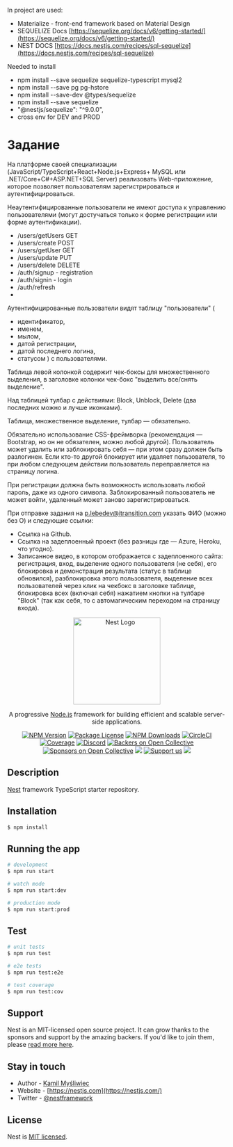 
In project are used:
* Materialize - front-end framework based on Material Design
* SEQUELIZE Docs  [https://sequelize.org/docs/v6/getting-started/](https://sequelize.org/docs/v6/getting-started/)
* NEST DOCS [https://docs.nestjs.com/recipes/sql-sequelize](https://docs.nestjs.com/recipes/sql-sequelize)

Needed to install
* npm install --save sequelize sequelize-typescript mysql2
* npm install --save pg pg-hstore
* npm install --save-dev @types/sequelize
* npm install --save sequelize
* "@nestjs/sequelize": "^9.0.0",
* cross env for DEV and PROD
# Задание
На платформе своей специализации (JavaScript/TypeScript+React+Node.js+Express+ MySQL или
 .NET/Core+C#+ASP.NET+SQL Server) реализовать Web-приложение, которое позволяет пользователям зарегистрироваться и аутентифицироваться. 

Неаутентифицированные пользователи не имеют доступа к управлению пользователями 
(могут достучаться только к форме регистрации или форме аутентификации).

* /users/getUsers GET
* /users/create POST
* /users/getUser GET
* /users/update PUT
* /users/delete DELETE
* /auth/signup - registration
* /auth/signin - login
* /auth/refresh
*

Аутентифицированные пользователи видят таблицу "пользователи" (
* идентификатор, 
* именем, 
* мылом, 
* датой регистрации, 
* датой последнего логина, 
* статусом
) с пользователями.

Таблица левой колонкой содержит чек-боксы для множественного выделения, 
в заголовке колонки чек-бокс "выделить все/снять выделение". 

Над таблицей тулбар с действиями: Block, Unblock, Delete (два последних можно и лучше иконками). 

Таблица, множественное выделение, тулбар — обязательно. 

Обязательно использование 
CSS-фреймворка (рекомендация — Bootstrap, но он не обязателен, можно любой другой).
Пользователь может удалить или заблокировать себя — при этом сразу должен быть разлогинен. 
Если кто-то другой блокирует или удаляет пользователя, то при любом следующем действии 
пользователь переправляется на страницу логина.

При регистрации должна быть возможность использовать любой пароль, даже из одного символа.
Заблокированный пользователь не может войти, удаленный может заново зарегистрироваться.

При отправке задания на p.lebedev@itransition.com указать ФИО (можно без О) и следующие ссылки:
* Cсылка на Github.
* Cсылка на задеплоенный проект (без разницы где — Azure, Heroku, что угодно).
* Записанное видео, в котором отображается с задеплоенного сайта: регистрация, вход, 
выделение одного пользователя (не себя), его блокировка и демонстрация результата (статус в таблице обновился), 
разблокировка этого пользователя, выделение всех пользователей через клик на чекбокс в заголовке таблице, 
блокировка всех (включая себя) нажатием кнопки на тулбаре "Block" 
(так как себя, то с автомагическим переходом на страницу входа). 



<p align="center">
  <a href="http://nestjs.com/" target="blank"><img src="https://nestjs.com/img/logo-small.svg" width="200" alt="Nest Logo" /></a>
</p>

[circleci-image]: https://img.shields.io/circleci/build/github/nestjs/nest/master?token=abc123def456
[circleci-url]: https://circleci.com/gh/nestjs/nest

  <p align="center">A progressive <a href="http://nodejs.org" target="_blank">Node.js</a> framework for building efficient and scalable server-side applications.</p>
    <p align="center">
<a href="https://www.npmjs.com/~nestjscore" target="_blank"><img src="https://img.shields.io/npm/v/@nestjs/core.svg" alt="NPM Version" /></a>
<a href="https://www.npmjs.com/~nestjscore" target="_blank"><img src="https://img.shields.io/npm/l/@nestjs/core.svg" alt="Package License" /></a>
<a href="https://www.npmjs.com/~nestjscore" target="_blank"><img src="https://img.shields.io/npm/dm/@nestjs/common.svg" alt="NPM Downloads" /></a>
<a href="https://circleci.com/gh/nestjs/nest" target="_blank"><img src="https://img.shields.io/circleci/build/github/nestjs/nest/master" alt="CircleCI" /></a>
<a href="https://coveralls.io/github/nestjs/nest?branch=master" target="_blank"><img src="https://coveralls.io/repos/github/nestjs/nest/badge.svg?branch=master#9" alt="Coverage" /></a>
<a href="https://discord.gg/G7Qnnhy" target="_blank"><img src="https://img.shields.io/badge/discord-online-brightgreen.svg" alt="Discord"/></a>
<a href="https://opencollective.com/nest#backer" target="_blank"><img src="https://opencollective.com/nest/backers/badge.svg" alt="Backers on Open Collective" /></a>
<a href="https://opencollective.com/nest#sponsor" target="_blank"><img src="https://opencollective.com/nest/sponsors/badge.svg" alt="Sponsors on Open Collective" /></a>
  <a href="https://paypal.me/kamilmysliwiec" target="_blank"><img src="https://img.shields.io/badge/Donate-PayPal-ff3f59.svg"/></a>
    <a href="https://opencollective.com/nest#sponsor"  target="_blank"><img src="https://img.shields.io/badge/Support%20us-Open%20Collective-41B883.svg" alt="Support us"></a>
  <a href="https://twitter.com/nestframework" target="_blank"><img src="https://img.shields.io/twitter/follow/nestframework.svg?style=social&label=Follow"></a>
</p>
  <!--[![Backers on Open Collective](https://opencollective.com/nest/backers/badge.svg)](https://opencollective.com/nest#backer)
  [![Sponsors on Open Collective](https://opencollective.com/nest/sponsors/badge.svg)](https://opencollective.com/nest#sponsor)-->

## Description

[Nest](https://github.com/nestjs/nest) framework TypeScript starter repository.

## Installation

```bash
$ npm install
```

## Running the app

```bash
# development
$ npm run start

# watch mode
$ npm run start:dev

# production mode
$ npm run start:prod
```

## Test

```bash
# unit tests
$ npm run test

# e2e tests
$ npm run test:e2e

# test coverage
$ npm run test:cov
```

## Support

Nest is an MIT-licensed open source project. It can grow thanks to the sponsors and support by the amazing backers. If you'd like to join them, please [read more here](https://docs.nestjs.com/support).

## Stay in touch

- Author - [Kamil Myśliwiec](https://kamilmysliwiec.com)
- Website - [https://nestjs.com](https://nestjs.com/)
- Twitter - [@nestframework](https://twitter.com/nestframework)

## License

Nest is [MIT licensed](LICENSE).

